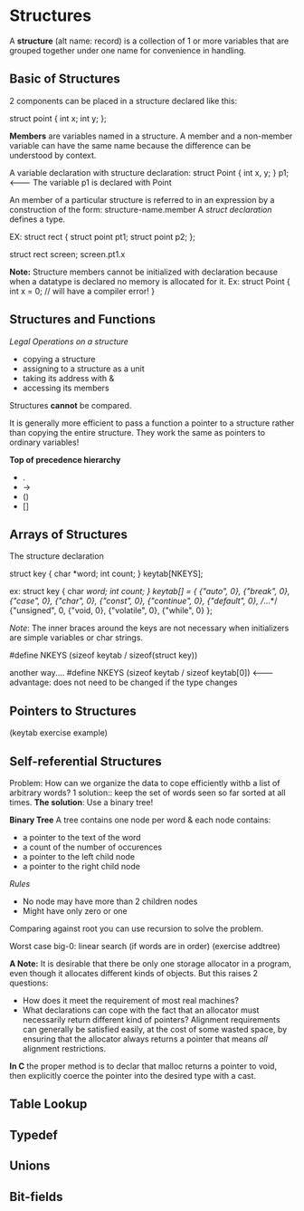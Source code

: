 # Structures
A **structure** (alt name: record) is a collection of 1 or more variables that are grouped together under one name for convenience in handling. 

## Basic of Structures
2 components can be placed in a structure declared like this:

struct point {
    int x;
    int y;
};

**Members** are variables named in a structure. A member and a non-member variable can have the same name because the difference can be understood by context. 

A variable declaration with structure declaration:
struct Point
{
    int x, y;
} p1; <--- The variable p1 is declared with Point

An member of a particular structure is referred to in an expression by a construction of the form:
structure-name.member
A *struct declaration* defines a type. 

EX:
struct rect {
    struct point pt1;
    struct point p2;
};

struct rect screen;
screen.pt1.x

**Note:** Structure members cannot be initialized with declaration because when a datatype is declared no memory is allocated for it. 
Ex:
struct Point
{
    int x = 0; // will have a compiler error!
}
## Structures and Functions
*Legal Operations on a structure*
- copying a structure 
- assigning to a structure as a unit
- taking its address with &
- accessing its members

Structures **cannot** be compared. 

It is generally more efficient to pass a function a pointer to a structure rather than copying the entire structure. They work the same as pointers to ordinary variables!

**Top of precedence hierarchy**
- .
- ->
- ()
- []

## Arrays of Structures
The structure declaration

struct key {
    char *word;
    int count;
} keytab[NKEYS];

ex:
struct key {
    char *word;
    int count;
} keytab[] = {
    {"auto", 0},
    {"break", 0},
    {"case", 0},
    {"char", 0},
    {"const", 0},
    {"continue", 0},
    {"default", 0},
    /*...*/
    {"unsigned", 0,
    {"void, 0},
    {"volatile", 0},
    {"while", 0}
};

*Note*: The inner braces around the keys are not necessary when initializers are simple variables or char strings.

#define NKEYS (sizeof keytab / sizeof(struct key))

another way....
#define NKEYS (sizeof keytab / sizeof keytab[0])  <--- advantage: does not need to be changed if the type changes

## Pointers to Structures

(keytab exercise example)
## Self-referential Structures

Problem: How can we organize the data to cope efficiently withb a list of arbitrary words?
1 solution:: keep the set of words seen so far sorted at all times.
**The solution**: Use a binary tree!

**Binary Tree**
A tree contains one node per word & each node contains:
- a pointer to the text of the word
- a count of the number of occurences
- a pointer to the left child node
- a pointer to the right child node

*Rules*
- No node may have more than 2 children nodes
- Might have only zero or one

Comparing against root you can use recursion to solve the problem. 

Worst case big-0: linear search (if words are in order)
(exercise addtree)


**A Note:** It is desirable that there be only one storage allocator in a program, even though it allocates different kinds of objects. But this raises 2 questions:
- How does it meet the requirement of most real machines?
- What declarations can cope with the fact that an allocator must necessarily return different kind of pointers?
Alignment requirements can generally be satisfied easily, at the cost of some wasted space, by ensuring that the allocator always returns a pointer that means *all* alignment restrictions.

**In C** the proper method is to declar that malloc returns a pointer to void, then explicitly coerce the pointer into the desired type with a cast.

## Table Lookup

## Typedef

## Unions

## Bit-fields